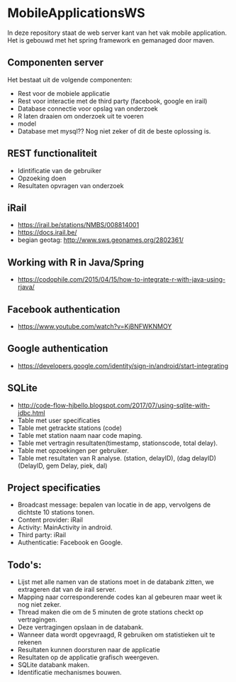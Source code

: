 # MobileApplicationsWS

In deze repository staat de web server kant van het vak mobile application.
Het is gebouwd met het spring framework en gemanaged door maven.


## Componenten server
Het bestaat uit de volgende componenten:

* Rest voor de mobiele applicatie
* Rest voor interactie met de third party (facebook, google en irail)
* Database connectie voor opslag van onderzoek
* R laten draaien om onderzoek uit te voeren
* model
* Database met mysql?? Nog niet zeker of dit de beste oplossing is. 

## REST functionaliteit
* Idintificatie van de gebruiker
* Opzoeking doen
* Resultaten opvragen van onderzoek

## iRail
* https://irail.be/stations/NMBS/008814001
* https://docs.irail.be/
* begian geotag: http://www.sws.geonames.org/2802361/

## Working with R in Java/Spring
* https://codophile.com/2015/04/15/how-to-integrate-r-with-java-using-rjava/

## Facebook authentication
* https://www.youtube.com/watch?v=KjBNFWKNMOY

## Google authentication
* https://developers.google.com/identity/sign-in/android/start-integrating

## SQLite
* http://code-flow-hjbello.blogspot.com/2017/07/using-sqlite-with-jdbc.html
* Table met user specificaties
* Table met getrackte stations (code)
* Table met station naam naar code maping.
* Table met vertragin resultaten(timestamp, stationscode, total delay).
* Table met opzoekingen per gebruiker.
* Table met resultaten van R analyse. (station, delayID), (dag delayID) (DelayID, gem Delay, piek, dal)

## Project specificaties
* Broadcast message: bepalen van locatie in de app, vervolgens de dichtste 10 stations tonen.
* Content provider: iRail
* Activity: MainActivity in android.
* Third party: iRail
* Authenticatie: Facebook en Google.

## Todo's:
* Lijst met alle namen van de stations moet in de databank zitten, we extrageren dat van de irail server.
* Mapping naar corresponderende codes kan al gebeuren maar weet ik nog niet zeker.
* Thread maken die om de 5 minuten de grote stations checkt op vertragingen.
* Deze vertragingen opslaan in de databank.
* Wanneer data wordt opgevraagd, R gebruiken om statistieken uit te rekenen
* Resultaten kunnen doorsturen naar de applicatie
* Resultaten op de applicatie grafisch weergeven.
* SQLite databank maken.
* Identificatie mechanismes bouwen.
